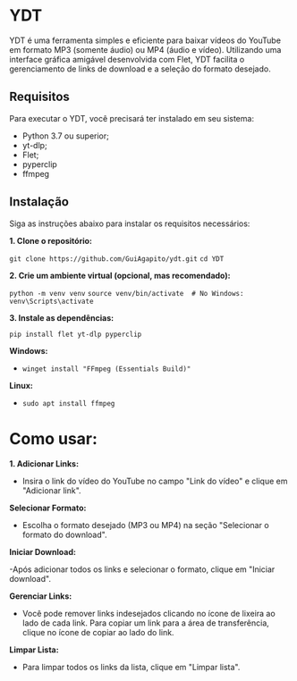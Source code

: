 # YDT

YDT é uma ferramenta simples e eficiente para baixar vídeos do YouTube em formato MP3 (somente áudio) ou MP4 (áudio e vídeo). Utilizando uma interface gráfica amigável desenvolvida com Flet, YDT facilita o gerenciamento de links de download e a seleção do formato desejado.

## Requisitos

Para executar o YDT, você precisará ter instalado em seu sistema:

- Python 3.7 ou superior;
- yt-dlp;
- Flet;
- pyperclip
- ffmpeg

## Instalação

Siga as instruções abaixo para instalar os requisitos necessários:

**1. Clone o repositório:**

`git clone https://github.com/GuiAgapito/ydt.git`
`cd YDT`

**2. Crie um ambiente virtual (opcional, mas recomendado):**

`python -m venv venv`
`source venv/bin/activate  # No Windows: venv\Scripts\activate`

**3. Instale as dependências:**

`pip install flet yt-dlp pyperclip`

**Windows:**
- `winget install "FFmpeg (Essentials Build)"`

**Linux:**
- `sudo apt install ffmpeg`

# Como usar:

**1. Adicionar Links:**

- Insira o link do vídeo do YouTube no campo "Link do vídeo" e clique em "Adicionar link".

**Selecionar Formato:**

- Escolha o formato desejado (MP3 ou MP4) na seção "Selecionar o formato do download".

**Iniciar Download:**

-Após adicionar todos os links e selecionar o formato, clique em "Iniciar download".

**Gerenciar Links:**

- Você pode remover links indesejados clicando no ícone de lixeira ao lado de cada link.
Para copiar um link para a área de transferência, clique no ícone de copiar ao lado do link.

**Limpar Lista:**

- Para limpar todos os links da lista, clique em "Limpar lista".
